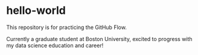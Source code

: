 # hello-world
This repository is for practicing the GitHub Flow.

Currently a graduate student at Boston University, excited to progress with my data science education and career!
